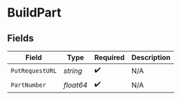 # BuildPart


## Fields

| Field              | Type               | Required           | Description        |
| ------------------ | ------------------ | ------------------ | ------------------ |
| `PutRequestURL`    | *string*           | :heavy_check_mark: | N/A                |
| `PartNumber`       | *float64*          | :heavy_check_mark: | N/A                |